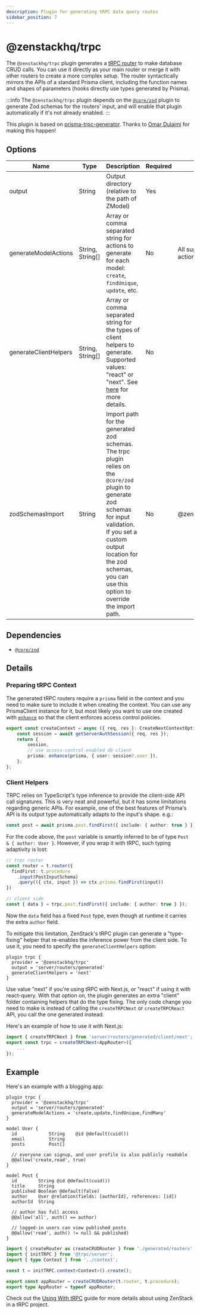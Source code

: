 ```yaml
---
description: Plugin for generating tRPC data query routes
sidebar_position: 7
---
```


# @zenstackhq/trpc

The `@zenstackhq/trpc` plugin generates a [tRPC router](https://trpc.io/docs/router) to make database CRUD calls. You can use it directly as your main router or merge it with other routers to create a more complex setup. The router syntactically mirrors the APIs of a standard Prisma client, including the function names and shapes of parameters (hooks directly use types generated by Prisma). 

:::info
The `@zenstackhq/trpc` plugin depends on the [`@core/zod`](/docs/reference/plugins/zod) plugin to generate Zod schemas for the routers' input, and will enable that plugin automatically if it's not already enabled.
:::

This plugin is based on [prisma-trpc-generator](https://github.com/omar-dulaimi/prisma-trpc-generator). Thanks to [Omar Dulaimi](https://github.com/omar-dulaimi) for making this happen!

## Options

| Name   | Type   | Description      | Required | Default |
| ------ | ------ | ---------------- | -------- | ------- |
| output | String | Output directory (relative to the path of ZModel) | Yes      | |
| generateModelActions | String, String[] | Array or comma separated string for actions to generate for each model: `create`, `findUnique`, `update`, etc. | No      | All supported Prisma actions |
| generateClientHelpers | String, String[] | Array or comma separated string for the types of client helpers to generate. Supported values: "react" or "next". See [here](#client-helpers) for more details. | No      | |
| zodSchemasImport | String | Import path for the generated zod schemas. The trpc plugin relies on the `@core/zod` plugin to generate zod schemas for input validation. If you set a custom output location for the zod schemas, you can use this option to override the import path. | No      | @zenstackhq/runtime/zod |

## Dependencies

- [`@core/zod`](/docs/reference/plugins/zod)

## Details

### Preparing tRPC Context

The generated tRPC routers require a `prisma` field in the context and you need to make sure to include it when creating the context. You can use any PrismaClient instance for it, but most likely you want to use one created with [`enhance`](/docs/reference/runtime-api#enhance) so that the client enforces access control policies.

```ts
export const createContext = async ({ req, res }: CreateNextContextOptions) => {
    const session = await getServerAuthSession({ req, res });
    return {
        session,
        // use access-control-enabled db client
        prisma: enhance(prisma, { user: session?.user }),
    };
};
```

### Client Helpers

TRPC relies on TypeScript's type inference to provide the client-side API call signatures. This is very neat and powerful, but it has some limitations regarding generic APIs. For example, one of the best features of Prisma's API is its output type automatically adapts to the input's shape. e.g.:

```ts
const post = await prisma.post.findFirst({ include: { author: true } });
```

For the code above, the `post` variable is smartly inferred to be of type `Post & { author: User }`. However, if you wrap it with tRPC, such typing adaptivity is lost:

```ts
// trpc router
const router = t.router({
  findFirst: t.procedure
    .input(PostInputSchema)
    .query(({ ctx, input }) => ctx.prisma.findFirst(input))
})

// client side
const { data } = trpc.post.findFirst({ include: { author: true } });
```

Now the `data` field has a fixed `Post` type, even though at runtime it carries the extra `author` field.

To mitigate this limitation, ZenStack's tRPC plugin can generate a "type-fixing" helper that re-enables the inference power from the client side. To use it, you need to specify the `generateClientHelpers` option:

```zmodel
plugin trpc {
  provider = '@zenstackhq/trpc'
  output = 'server/routers/generated'
  generateClientHelpers = 'next'
}
```

Use value "next" if you're using tRPC with Next.js, or "react" if using it with react-query. With that option on, the plugin generates an extra "client" folder containing helpers that do the type fixing. The only code change you need to make is instead of calling the `createTRPCNext` or `createTRPCReact` API, you call the one generated instead.

Here's an example of how to use it with Next.js:

```ts
import { createTRPCNext } from 'server/routers/generated/client/next';
export const trpc = createTRPCNext<AppRouter>({
    ...
});
```

## Example

Here's an example with a blogging app:

```zmodel title='/schema.zmodel'
plugin trpc {
  provider = '@zenstackhq/trpc'
  output = 'server/routers/generated'
  generateModelActions = 'create,update,findUnique,findMany'
}

model User {
  id            String    @id @default(cuid())
  email         String
  posts         Post[]

  // everyone can signup, and user profile is also publicly readable
  @@allow('create,read', true)
}

model Post {
  id        String @id @default(cuid())
  title     String
  published Boolean @default(false)
  author    User @relation(fields: [authorId], references: [id])
  authorId  String

  // author has full access
  @@allow('all', auth() == author)

  // logged-in users can view published posts
  @@allow('read', auth() != null && published)
}
```

```ts title='/server/routers/_app.ts'
import { createRouter as createCRUDRouter } from './generated/routers';
import { initTRPC } from '@trpc/server';
import { type Context } from '../context';

const t = initTRPC.context<Context>().create();

export const appRouter = createCRUDRouter(t.router, t.procedure);
export type AppRouter = typeof appRouter;
```

Check out the [Using With tRPC](/docs/guides/trpc) guide for more details about using ZenStack in a tRPC project.
